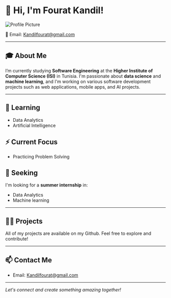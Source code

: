# 👋 Hi, I'm Fourat Kandil!

![Profile Picture](https://www.linkedin.com/in/kandil-fourat-348a90197/)  

📧 Email: [Kandilfourat@gmail.com](mailto:Kandilfourat@gmail.com)

---

## 🎓 About Me
I’m currently studying **Software Engineering** at the **Higher Institute of Computer Science (ISI)** in Tunisia. I'm passionate about **data science** and **machine learning**, and I'm working on various software development projects such as web applications, mobile apps, and AI projects.

---

## 🌱 Learning
- Data Analytics
- Artificial Intelligence

## ⚡ Current Focus
- Practicing Problem Solving

## 🤝 Seeking
I'm looking for a **summer internship** in:
- Data Analytics
- Machine learning

---

## 👨‍💻 Projects
All of my projects are available on my Github. Feel free to explore and contribute!

---

## 📫 Contact Me
- Email: [Kandilfourat@gmail.com](mailto:Kandilfourat@gmail.com)

---

*Let's connect and create something amazing together!*
